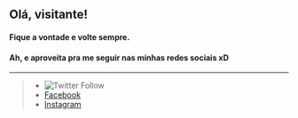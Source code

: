 ## Olá, visitante!
#### Fique a vontade e volte sempre.
#### Ah, e aproveita pra me seguir nas minhas redes sociais xD
---
> - ![Twitter Follow](https://img.shields.io/twitter/follow/wd_soares?style=social)
> - [Facebook](https://www.facebook.com/w.d.m.soares/)
> - [Instagram](https://www.instagram.com/wd_soares/)

<!--
**wdsoares/wdsoares** is a ✨ _special_ ✨ repository because its `README.md` (this file) appears on your GitHub profile.

Here are some ideas to get you started:

- 🔭 I’m currently working on ...
- 🌱 I’m currently learning ...
- 👯 I’m looking to collaborate on ...
- 🤔 I’m looking for help with ...
- 💬 Ask me about ...
- 📫 How to reach me: ...
- 😄 Pronouns: ...
- ⚡ Fun fact: ...
-->
